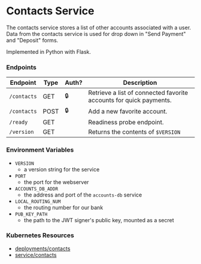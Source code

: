 # Contacts Service

The contacts service stores a list of other accounts associated with a user.
Data from the contacts service is used for drop down in "Send Payment" and "Deposit" forms.

Implemented in Python with Flask.

### Endpoints

| Endpoint     | Type  | Auth? | Description                                                        |
| ------------ | ----- | ----- | ------------------------------------------------------------------ |
| `/contacts`  | GET   | 🔒    |  Retrieve a list of connected favorite accounts for quick payments.|
| `/contacts`  | POST  | 🔒    |  Add a new favorite account.                                       |
| `/ready`     | GET   |       |  Readiness probe endpoint.                                         |
| `/version`   | GET   |       |  Returns the contents of `$VERSION`                                |


### Environment Variables

- `VERSION`
  - a version string for the service
- `PORT`
  - the port for the webserver
- `ACCOUNTS_DB_ADDR`
  - the address and port of the `accounts-db` service
- `LOCAL_ROUTING_NUM`
  - the routing number for our bank
- `PUB_KEY_PATH`
  - the path to the JWT signer's public key, mounted as a secret

### Kubernetes Resources

- [deployments/contacts](/kubernetes-manifests/contacts.yaml)
- [service/contacts](/kubernetes-manifests/contacts.yaml)
